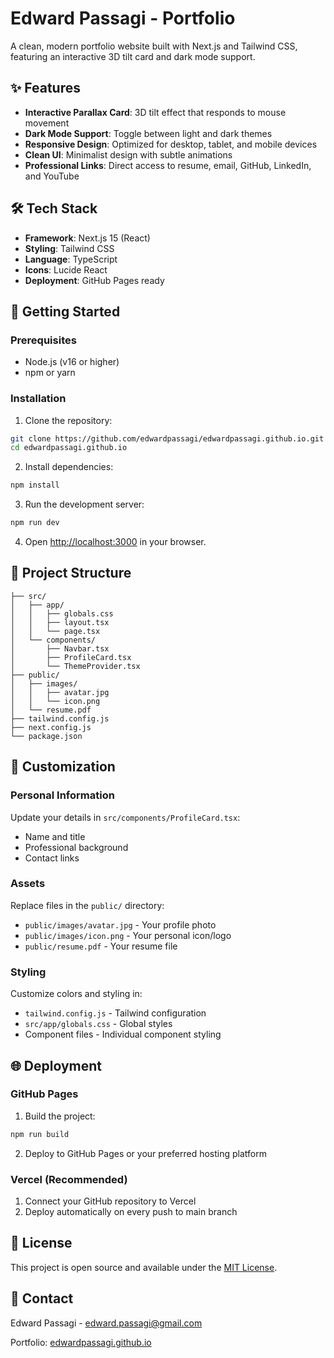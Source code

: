 # Edward Passagi - Portfolio

A clean, modern portfolio website built with Next.js and Tailwind CSS, featuring an interactive 3D tilt card and dark mode support.

## ✨ Features

- **Interactive Parallax Card**: 3D tilt effect that responds to mouse movement
- **Dark Mode Support**: Toggle between light and dark themes
- **Responsive Design**: Optimized for desktop, tablet, and mobile devices
- **Clean UI**: Minimalist design with subtle animations
- **Professional Links**: Direct access to resume, email, GitHub, LinkedIn, and YouTube

## 🛠️ Tech Stack

- **Framework**: Next.js 15 (React)
- **Styling**: Tailwind CSS
- **Language**: TypeScript
- **Icons**: Lucide React
- **Deployment**: GitHub Pages ready

## 🚀 Getting Started

### Prerequisites

- Node.js (v16 or higher)
- npm or yarn

### Installation

1. Clone the repository:
```bash
git clone https://github.com/edwardpassagi/edwardpassagi.github.io.git
cd edwardpassagi.github.io
```

2. Install dependencies:
```bash
npm install
```

3. Run the development server:
```bash
npm run dev
```

4. Open [http://localhost:3000](http://localhost:3000) in your browser.

## 📁 Project Structure

```
├── src/
│   ├── app/
│   │   ├── globals.css
│   │   ├── layout.tsx
│   │   └── page.tsx
│   └── components/
│       ├── Navbar.tsx
│       ├── ProfileCard.tsx
│       └── ThemeProvider.tsx
├── public/
│   ├── images/
│   │   ├── avatar.jpg
│   │   └── icon.png
│   └── resume.pdf
├── tailwind.config.js
├── next.config.js
└── package.json
```

## 🎨 Customization

### Personal Information
Update your details in `src/components/ProfileCard.tsx`:
- Name and title
- Professional background
- Contact links

### Assets
Replace files in the `public/` directory:
- `public/images/avatar.jpg` - Your profile photo
- `public/images/icon.png` - Your personal icon/logo
- `public/resume.pdf` - Your resume file

### Styling
Customize colors and styling in:
- `tailwind.config.js` - Tailwind configuration
- `src/app/globals.css` - Global styles
- Component files - Individual component styling

## 🌐 Deployment

### GitHub Pages
1. Build the project:
```bash
npm run build
```

2. Deploy to GitHub Pages or your preferred hosting platform

### Vercel (Recommended)
1. Connect your GitHub repository to Vercel
2. Deploy automatically on every push to main branch

## 📄 License

This project is open source and available under the [MIT License](LICENSE).

## 📧 Contact

Edward Passagi - [edward.passagi@gmail.com](mailto:edward.passagi@gmail.com)

Portfolio: [edwardpassagi.github.io](https://edwardpassagi.github.io)